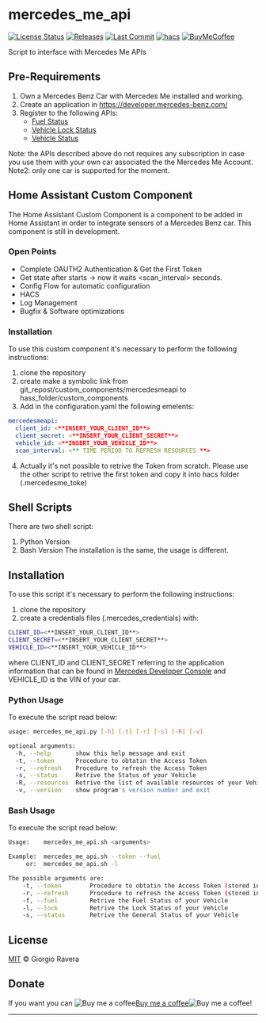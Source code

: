 # mercedes_me_api 
[![License Status][license-img]][license-url]
[![Releases][releases-img]][releases-url]
[![Last Commit][last-commit-img]][last-commit-url]
[![hacs][hacs-img]][hacs-url]
[![BuyMeCoffee][buymecoffee-img]][buymecoffee-url]

Script to interface with Mercedes Me APIs

## Pre-Requirements
1) Own a Mercedes Benz Car with Mercedes Me installed and working.
2) Create an application in https://developer.mercedes-benz.com/
3) Register to the following APIs:
   - [Fuel Status](https://developer.mercedes-benz.com/products/fuel_status)
   - [Vehicle Lock Status](https://developer.mercedes-benz.com/products/vehicle_lock_status)
   - [Vehicle Status](https://developer.mercedes-benz.com/products/vehicle_status)

Note: the APIs described above do not requires any subscription in case you use them with your own car associated the the Mercedes Me Account.
Note2: only one car is supported for the moment.

## Home Assistant Custom Component
The Home Assistant Custom Component is a component to be added in Home Assistant in order to integrate sensors of a Mercedes Benz car.
This component is still in development.
### Open Points
- Complete OAUTH2 Authentication & Get the First Token
- Get state after starts -> now it waits <scan_interval> seconds.
- Config Flow for automatic configuration
- HACS
- Log Management
- Bugfix & Software optimizations

### Installation
To use this custom component it's necessary to perform the following instructions:
1) clone the repository
2) create make a symbolic link from git_repost/custom_components/mercedesmeapi to hass_folder/custom_components
3) Add in the configuration.yaml the following emelents:
```yaml
mercedesmeapi:
  client_id: <**INSERT_YOUR_CLIENT_ID**>
  client_secret: <**INSERT_YOUR_CLIENT_SECRET**>
  vehicle_id: <**INSERT_YOUR_VEHICLE_ID**>
  scan_interval: <** TIME PERIOD TO REFRESH RESOURCES **>
```
4) Actually it's not possible to retrive the Token from scratch. Please use the other script to retrive the first token and copy it into hacs folder (.mercedesme_toke)

## Shell Scripts
There are two shell script:
1) Python Version
2) Bash Version
The installation is the same, the usage is different.

## Installation
To use this script it's necessary to perform the following instructions:
1) clone the repository
2) create a credentials files (.mercedes_credentials) with:
```bash
CLIENT_ID=<**INSERT_YOUR_CLIENT_ID**>
CLIENT_SECRET=<**INSERT_YOUR_CLIENT_SECRET**>
VEHICLE_ID=<**INSERT_YOUR_VEHICLE_ID**>
```

where CLIENT_ID and CLIENT_SECRET referring to the application information that can be found in [Mercedes Developer Console](https://developer.mercedes-benz.com/console) and VEHICLE_ID is the VIN of your car.

### Python Usage
To execute the script read below:
```bash
usage: mercedes_me_api.py [-h] [-t] [-r] [-s] [-R] [-v]

optional arguments:
  -h, --help       show this help message and exit
  -t, --token      Procedure to obtatin the Access Token
  -r, --refresh    Procedure to refresh the Access Token
  -s, --status     Retrive the Status of your Vehicle
  -R, --resources  Retrive the list of available resources of your Vehicle
  -v, --version    show program's version number and exit
```

### Bash Usage
To execute the script read below:
```bash
Usage:    mercedes_me_api.sh <arguments>

Example:  mercedes_me_api.sh --token --fuel
     or:  mercedes_me_api.sh -l

The possible arguments are:
    -t, --token        Procedure to obtatin the Access Token (stored into .mercedes_token)
    -r, --refresh      Procedure to refresh the Access Token (stored into .mercedes_token)
    -f, --fuel         Retrive the Fuel Status of your Vehicle
    -l, --lock         Retrive the Lock Status of your Vehicle
    -s, --status       Retrive the General Status of your Vehicle
```

## License
[MIT](http://opensource.org/licenses/MIT) © Giorgio Ravera

## Donate
If you want you can ![Buy me a coffee](https://www.buymeacoffee.com/assets/img/BMC-btn-logo.svg)[Buy me a coffee][buymecoffee-url]![Buy me a coffee](https://www.buymeacoffee.com/assets/img/BMC-btn-logo.svg)!

---

[license-img]: https://img.shields.io/github/license/xraver/mercedes_me_api
[license-url]: LICENSE
[releases-img]: https://img.shields.io/github/v/release/xraver/mercedes_me_api
[releases-url]: https://github.com/xraver/mercedes_me_api/releases
[last-commit-img]: https://img.shields.io/github/last-commit/xraver/mercedes_me_api
[last-commit-url]: https://github.com/xraver/mercedes_me_api/commits/master
[hacs-img]: https://img.shields.io/badge/HACS-Default-orange.svg
[hacs-url]: https://github.com/custom-components/hacs
[buymecoffee-img]: https://img.shields.io/badge/buy%20me%20a%20coffee-donate-yellow.svg
[buymecoffee-url]: https://www.buymeacoffee.com/xraver
